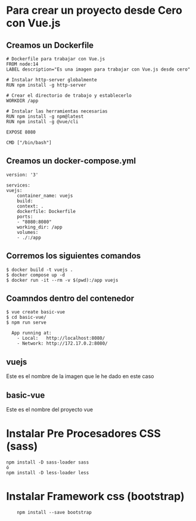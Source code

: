 # Para crear un proyecto desde Cero con Vue.js

## Creamos un Dockerfile

    # Dockerfile para trabajar con Vue.js
    FROM node:14
    LABEL description="Es una imagen para trabajar con Vue.js desde cero"

    # Instalar http-server globalmente
    RUN npm install -g http-server

    # Crear el directorio de trabajo y establecerlo
    WORKDIR /app

    # Instalar las herramientas necesarias
    RUN npm install -g npm@latest
    RUN npm install -g @vue/cli

    EXPOSE 8080

    CMD ["/bin/bash"]

## Creamos un docker-compose.yml

    version: '3'

    services:
    vuejs:
        container_name: vuejs
        build:
        context: .
        dockerfile: Dockerfile
        ports:
        - "8080:8080"
        working_dir: /app 
        volumes:
        - ./:/app

## Corremos los siguientes comandos

    $ docker build -t vuejs .
    $ docker compose up -d
    $ docker run -it --rm -v $(pwd):/app vuejs

## Coamndos dentro del contenedor

    $ vue create basic-vue
    $ cd basic-vue/
    $ npm run serve

      App running at:
        - Local:   http://localhost:8080/ 
        - Network: http://172.17.0.2:8080/

## vuejs
Este es el nombre de la imagen que le he dado en este caso

## basic-vue
Este es el nombre del proyecto vue

# Instalar Pre Procesadores CSS (sass)
    npm install -D sass-loader sass  
    ó  
    npm install -D less-loader less  

# Instalar Framework css (bootstrap)

        npm install --save bootstrap  
